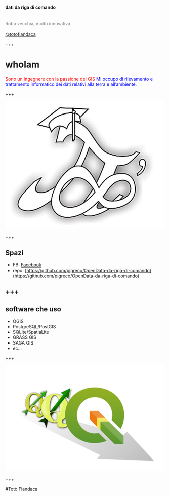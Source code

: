 #### dati da riga di comando
<br>
<span style="color:gray">Roba vecchia, molto innovativa</span>
<br>
<span style="color:gray"></span>
<br>
<span style="color:gray"><a href="https://twitter.com/totofiandaca?lang=it" target="_blank">@totofiandaca</a></span>

+++

# whoIam

<span style="color:red">Sono un ingegnere con la passione del GIS</span>
<span style="color:blue">Mi occupo di rilevamento e trattamento informatico
dei dati relativi alla terra e all’ambiente.</span>

+++

![](https://github.com/pigreco/test_ppd/blob/master/logo.png)

+++

## Spazi

- FB: [Facebook](https://www.facebook.com/pigreco314)
- repo: [https://github.com/pigreco/OpenData-da-riga-di-comando](https://github.com/pigreco/OpenData-da-riga-di-comando)

+++
---
## software che uso

- QGIS
- PostgreSQL/PostGIS
- SQLite/SpatiaLite
- GRASS GIS
- SAGA GIS
- ec...

+++

![](https://github.com/pigreco/test_ppd/blob/master/logo_evolution.png)

+++

#Totò Fiandaca


